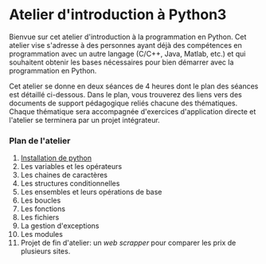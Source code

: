 # Atelier d'introduction à Python3
Bienvue sur cet atelier d'introduction à la programmation en Python. Cet atelier vise s'adresse à des personnes ayant déjà des compétences en programmation avec un autre langage (C/C++, Java, Matlab, etc.) et qui souhaitent obtenir les bases nécessaires pour bien démarrer avec la programmation en Python.

Cet atelier se donne en deux séances de 4 heures dont le plan des séances est détaillé ci-dessous. Dans le plan, vous trouverez des liens vers des documents de support pédagogique reliés chacune des thématiques. Chaque thématique sera accompagnée d'exercices d'application directe et l'atelier se terminera par un projet intégrateur.  

### Plan de l'atelier

1. [Installation de python](./0_Installation.md)
2. Les variables et les opérateurs
4. Les chaines de caractères
5. Les structures conditionnelles
5. Les ensembles et leurs opérations de base
6. Les boucles
7. Les fonctions
8. Les fichiers
9. La gestion d'exceptions
10. Les modules
11. Projet de fin d'atelier: un *web scrapper* pour comparer les prix de plusieurs sites.
